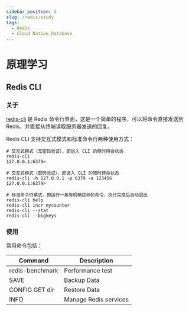 ```yaml
---
sidebar_position: 3
slug: /redis/study
tags:
  - Redis
  - Cloud Native Database
---
```


# 原理学习

## Redis CLI

### 关于

[redis-cli](https://redis.io/topics/rediscli) 是 Redis 命令行界面，这是一个简单的程序，可以将命令直接发送到 Redis，并直接从终端读取服务器发送的回复。

Redis CLI 支持交互式模式和标准命令行两种使用方式：

```
# 交互式模式（无密码验证），即进入 CLI 的随时待命状态
redis-cli
127.0.0.1:6379>

# 交互式模式（密码验证），即进入 CLI 的随时待命状态
redis-cli -h 127.0.0.1 -p 6379 -a 123456
127.0.0.1:6379>

# 标准命令行模式，即运行一条有明确目标的命令，执行完成后自动退出
redis-cli help
redis-cli incr mycounter
redis-cli --stat
redis-cli --bigkeys
```

### 使用

常用命令包括：

| **Command** | **Description** |
| --- | --- |
| redis-benchmark | Performance test |
| SAVE | Backup Data |
| CONFIG GET dir | Restore Data |
| INFO | Manage Redis services |